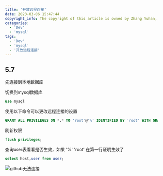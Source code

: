 ```yaml
---
title: '开放远程连接'
date: 2023-03-06 15:47:44
copyright_info: The copyright of this article is owned by Zhang Yuhan, and it follows the CC BY-NC-SA 4.0 agreement. For reprinting, please attach the original source link and this statement
categories: 
  - 'Dev'
  - 'mysql'
tags: 
  - 'Dev'
  - 'mysql'
  - '开放远程连接'
---
```

## 5.7
先连接到本地数据库

切换到mysql数据库
```sql
use mysql
```

使用以下命令可以更改远程连接的设置
```sql
GRANT ALL PRIVILEGES ON *.* TO 'root'@'%' IDENTIFIED BY 'root' WITH GRANT OPTION;
```

刷新权限
```sql
flush privileges;
```

查询user表看看是否生效，如果 '%' 'root' 在第一行证明生效了
```sql
select host,user from user;
```

![github无法连接](https://cdn.jsdelivr.net/gh/Zhangyuhannerv/picture-host-1@main/20210720111410.png)
